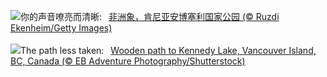 ![](https://www.bing.com/th?id=OHR.ElephantsAmboseli_ZH-CN7596989061_UHD.jpg&w=1000)你的声音嘹亮而清晰:&nbsp;&ensp;[非洲象，肯尼亚安博塞利国家公园 (© Ruzdi Ekenheim/Getty Images)](https://www.bing.com/th?id=OHR.ElephantsAmboseli_ZH-CN7596989061_UHD.jpg)
<br><br/>
![](https://www.bing.com/th?id=OHR.TofinoVancouver_EN-US1466348668_UHD.jpg&w=1000)The path less taken:&nbsp;&ensp;[Wooden path to Kennedy Lake, Vancouver Island, BC, Canada (© EB Adventure Photography/Shutterstock)](https://www.bing.com/th?id=OHR.TofinoVancouver_EN-US1466348668_UHD.jpg)
<br><br/>

